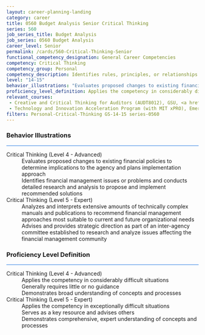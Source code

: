 ```yaml
---
layout: career-planning-landing
category: career
title: 0560 Budget Analysis Senior Critical Thinking
series: 560
job_series_title: Budget Analysis
job_series: 0560 Budget Analysis
career_level: Senior
permalink: /cards/560-Critical-Thinking-Senior
functional_competency_designation: General Career Competencies
competency: Critical Thinking
competency_group: Personal
competency_description: Identifies rules, principles, or relationships that explain facts, data, or other information; analyzes information and makes correct inferences or draws accurate conclusions
level: "14-15"
behavior_illustrations: "Evaluates proposed changes to existing financial policies to determine implications to the agency and plans implementation approach ? Identifies financial management issues or problems and conducts detailed research and analysis to propose and implement recommended solutions ? Analyzes and interprets extensive amounts of technically complex manuals and publications to recommend financial management approaches most suitable to current and future organizational needs ? Advises and provides strategic direction as part of an inter-agency committee established to research and analyze issues affecting the financial management community ?"
proficiency_level_definition: Applies the competency in considerably difficult situations ? Generally requires little or no guidance ? Demonstrates broad understanding of concepts and processes ? Applies the competency in exceptionally difficult situations ? Serves as a key resource and advises others ? Demonstrates comprehensive, expert understanding of concepts and processes
relevant_courses: 
 - Creative and Critical Thinking for Auditors (AUDT8012), GSU, <a href="https://www.LearnAtGSUSA.com/AUDT8023">https://www.LearnAtGSUSA.com/AUDT8023</a>
 - Technology and Innovation Acceleration Program (with MIT xPRO), Emeritus, <a href="https://executive-ed.xpro.mit.edu/technology-innovation-acceleration/enterprise/?b2c_form=true&utm_campaign=gsa&utm_source=b2b">https://executive-ed.xpro.mit.edu/technology-innovation-acceleration/enterprise/?b2c_form=true&utm_campaign=gsa&utm_source=b2b</a>
filters: Personal-Critical-Thinking GS-14-15 series-0560
---
```


<div class="desktop:grid-col-6 margin-y-3">
  <div class="border-top-2 bg-white padding-3 shadow-5 height-full members-hover border-1px button-border border-top-blue radius-lg card-text-color">
    <h3>Behavior Illustrations</h3>
    <hr style="background-color: #1b74e0 !important;"/>
    <dl class="text-base card-content-color"><dt>Critical Thinking (Level 4 - Advanced)</dt><dd>Evaluates proposed changes to existing financial policies to determine implications to the agency and plans implementation approach </dd><dd> Identifies financial management issues or problems and conducts detailed research and analysis to propose and implement recommended solutions</dd><dt>Critical Thinking (Level 5 - Expert)</dt><dd>Analyzes and interprets extensive amounts of technically complex manuals and publications to recommend financial management approaches most suitable to current and future organizational needs </dd><dd> Advises and provides strategic direction as part of an inter-agency committee established to research and analyze issues affecting the financial management community </dd></dl>
  </div>
</div>
<div class="desktop:grid-col-6 margin-y-3">
  <div class="border-top-2 bg-white padding-3 shadow-5 height-full members-hover border-1px button-border border-top-blue radius-lg card-text-color">
    <h3>Proficiency Level Definition</h3>
     <hr style="background-color: #1b74e0 !important;"/>
    <dl class="text-base card-content-color"><dt>Critical Thinking (Level 4 - Advanced)</dt><dd>Applies the competency in considerably difficult situations </dd><dd> Generally requires little or no guidance </dd><dd> Demonstrates broad understanding of concepts and processes</dd><dt>Critical Thinking (Level 5 - Expert)</dt><dd>Applies the competency in exceptionally difficult situations </dd><dd> Serves as a key resource and advises others </dd><dd> Demonstrates comprehensive, expert understanding of concepts and processes</dd></dl>
  </div>
</div>